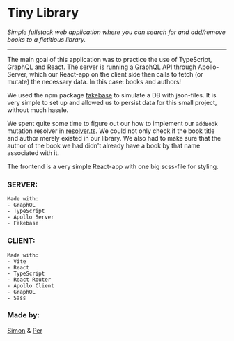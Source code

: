 # **Tiny Library**

_Simple fullstack web application where you can search for and add/remove books to a fictitious library._

---

The main goal of this application was to practice the use of TypeScript, GraphQL and React. The server is running a GraphQL API through Apollo-Server, which our React-app on the client side then calls to fetch (or mutate) the necessary data. In this case: books and authors!

We used the npm package [fakebase](https://www.npmjs.com/package/fakebase) to simulate a DB with json-files. It is very simple to set up and allowed us to persist data for this small project, without much hassle.

We spent quite some time to figure out our how to implement our `addBook` mutation resolver in [resolver.ts](server/src/resolvers.ts). We could not only check if the book title and author merely existed in our library. We also had to make sure that the author of the book we had didn't already have a book by that name associated with it.

The frontend is a very simple React-app with one big scss-file for styling.

### **SERVER:**

    Made with:
    - GraphQL
    - TypeScript
    - Apollo Server
    - Fakebase

### **CLIENT:**

    Made with:
    - Vite
    - React
    - TypeScript
    - React Router
    - Apollo Client
    - GraphQL
    - Sass

### **Made by:**

[Simon](https://github.com/simon-off) & [Per](https://github.com/P-Ahlinder/)
